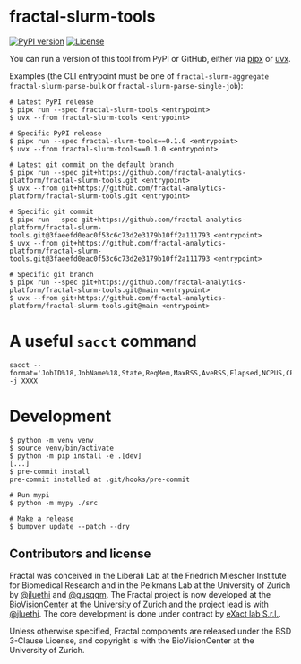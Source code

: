# fractal-slurm-tools

[![PyPI version](https://img.shields.io/pypi/v/fractal-slurm-tools?color=gree)](https://pypi.org/project/fractal-slurm-tools/)
[![License](https://img.shields.io/badge/License-BSD_3--Clause-blue.svg)](https://opensource.org/licenses/BSD-3-Clause)


You can run a version of this tool from PyPI or GitHub, either via
[pipx](https://pipx.pypa.io/stable/examples/#pipx-run-examples) or
[uvx](https://docs.astral.sh/uv/guides/tools).

Examples (the CLI entrypoint <entrypoint> must be one of `fractal-slurm-aggregate` `fractal-slurm-parse-bulk` or `fractal-slurm-parse-single-job`):
```console
# Latest PyPI release
$ pipx run --spec fractal-slurm-tools <entrypoint>
$ uvx --from fractal-slurm-tools <entrypoint>

# Specific PyPI release
$ pipx run --spec fractal-slurm-tools==0.1.0 <entrypoint>
$ uvx --from fractal-slurm-tools==0.1.0 <entrypoint>

# Latest git commit on the default branch
$ pipx run --spec git+https://github.com/fractal-analytics-platform/fractal-slurm-tools.git <entrypoint>
$ uvx --from git+https://github.com/fractal-analytics-platform/fractal-slurm-tools.git <entrypoint>

# Specific git commit
$ pipx run --spec git+https://github.com/fractal-analytics-platform/fractal-slurm-tools.git@3faeefd0eac0f53c6c73d2e3179b10ff2a111793 <entrypoint>
$ uvx --from git+https://github.com/fractal-analytics-platform/fractal-slurm-tools.git@3faeefd0eac0f53c6c73d2e3179b10ff2a111793 <entrypoint>

# Specific git branch
$ pipx run --spec git+https://github.com/fractal-analytics-platform/fractal-slurm-tools.git@main <entrypoint>
$ uvx --from git+https://github.com/fractal-analytics-platform/fractal-slurm-tools.git@main <entrypoint>
```

# A useful `sacct` command
```console
sacct --format='JobID%18,JobName%18,State,ReqMem,MaxRSS,AveRSS,Elapsed,NCPUS,CPUTimeRaw,MaxDiskRead,MaxDiskWrite' -j XXXX
```

# Development

```console
$ python -m venv venv
$ source venv/bin/activate
$ python -m pip install -e .[dev]
[...]
$ pre-commit install
pre-commit installed at .git/hooks/pre-commit

# Run mypi
$ python -m mypy ./src

# Make a release
$ bumpver update --patch --dry
```


## Contributors and license

Fractal was conceived in the Liberali Lab at the Friedrich Miescher Institute for Biomedical Research and in the Pelkmans Lab at the University of Zurich by [@jluethi](https://github.com/jluethi) and [@gusqgm](https://github.com/gusqgm). The Fractal project is now developed at the [BioVisionCenter](https://www.biovisioncenter.uzh.ch/en.html) at the University of Zurich and the project lead is with [@jluethi](https://github.com/jluethi). The core development is done under contract by [eXact lab S.r.l.](https://www.exact-lab.it).

Unless otherwise specified, Fractal components are released under the BSD 3-Clause License, and copyright is with the BioVisionCenter at the University of Zurich.
